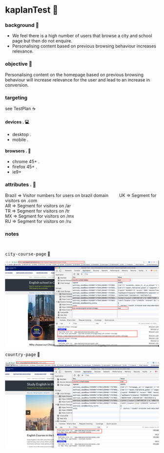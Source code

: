 # kaplanTest  :rocket:

### background  :bell:
- We feel there is a high number of users that browse a city and school page but then do not enquire. 
- Personalising content based on previous browsing behaviour increases relevance.


### objective :book:
Personalising content on the homepage based on previous browsing behaviour will increase relevance for the user and lead to an increase in conversion.

### targeting
see TestPlan   :coffee:          
           

#### devices .  :computer:
- desktop .  
- mobile .   

#### browsers .  :scroll:
- chrome 45+ .   
- firefox 45+ .  
- ie9+            

### attributes .  :pill: 
Brazil		=>	Visitor numbers for users on brazil domain        
UK		=>	Segment for visitors on .com          
AR		=>	Segment for visitors on /ar         
TR		=>	Segment for visitors on /tr          
MX		=>	Segment for visitors on /mx        
RU		=>	Segment for visitors on /ru          


### notes


<br/>

<kbd>city-course-page</kbd>  :rocket:     

![](/src/images/optiblank-kaplan-city.png) 


<kbd>country-page</kbd>  :rocket:     

![](/src/images/optiblank-kaplan-country.png) 



